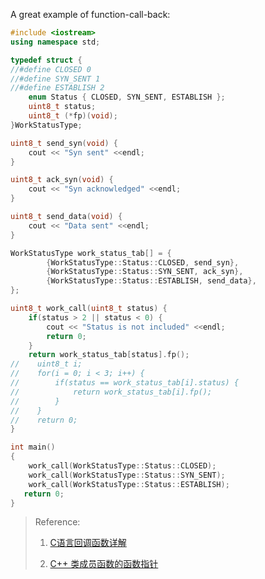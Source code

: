 A great example of function-call-back:

```c++
#include <iostream>
using namespace std;

typedef struct {
//#define CLOSED 0
//#define SYN_SENT 1
//#define ESTABLISH 2
    enum Status { CLOSED, SYN_SENT, ESTABLISH };
    uint8_t status;
    uint8_t (*fp)(void);
}WorkStatusType;

uint8_t send_syn(void) {
    cout << "Syn sent" <<endl;
}

uint8_t ack_syn(void) {
    cout << "Syn acknowledged" <<endl;
}

uint8_t send_data(void) {
    cout << "Data sent" <<endl;
}

WorkStatusType work_status_tab[] = {
        {WorkStatusType::Status::CLOSED, send_syn},
        {WorkStatusType::Status::SYN_SENT, ack_syn},
        {WorkStatusType::Status::ESTABLISH, send_data},
};

uint8_t work_call(uint8_t status) {
    if(status > 2 || status < 0) {
        cout << "Status is not included" <<endl;
        return 0;
    }
    return work_status_tab[status].fp();
//    uint8_t i;
//    for(i = 0; i < 3; i++) {
//        if(status == work_status_tab[i].status) {
//            return work_status_tab[i].fp();
//        }
//    }
//    return 0;
}

int main()
{
    work_call(WorkStatusType::Status::CLOSED);
    work_call(WorkStatusType::Status::SYN_SENT);
    work_call(WorkStatusType::Status::ESTABLISH);
   return 0;
}
```

> Reference:
>
> 1. [C语言回调函数详解](https://blog.csdn.net/qq_41854911/article/details/121058935)
>
> 2. [C++ 类成员函数的函数指针](https://blog.csdn.net/afei__/article/details/81985937)